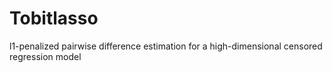 # Tobitlasso
l1-penalized pairwise difference estimation for a high-dimensional censored regression model
